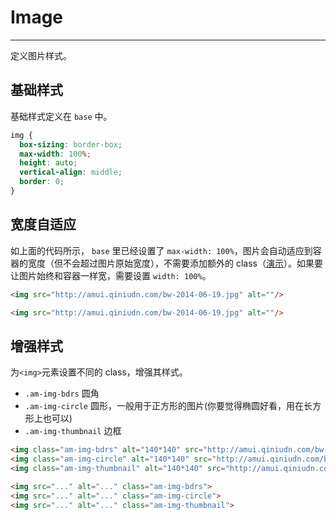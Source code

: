 # Image
---

定义图片样式。

## 基础样式

基础样式定义在 `base` 中。

```css
img {
  box-sizing: border-box;
  max-width: 100%;
  height: auto;
  vertical-align: middle;
  border: 0;
}
```

## 宽度自适应

如上面的代码所示， `base` 里已经设置了 `max-width: 100%`，图片会自动适应到容器的宽度（但不会超过图片原始宽度），不需要添加额外的 class（[演示](http://jsbin.com/ciduf/1)）。如果要让图片始终和容器一样宽，需要设置 `width: 100%`。

`````html
<img src="http://amui.qiniudn.com/bw-2014-06-19.jpg" alt=""/>
`````
```html
<img src="http://amui.qiniudn.com/bw-2014-06-19.jpg" alt=""/>
```

## 增强样式

为`<img>`元素设置不同的 class，增强其样式。

- `.am-img-bdrs`     圆角
- `.am-img-circle`      圆形，一般用于正方形的图片(你要觉得椭圆好看，用在长方形上也可以)
- `.am-img-thumbnail`   边框

`````html
<img class="am-img-bdrs" alt="140*140" src="http://amui.qiniudn.com/bw-2014-06-19.jpg?imageView/1/w/1000/h/1000/q/80" width="140" height="140" />
<img class="am-img-circle" alt="140*140" src="http://amui.qiniudn.com/bw-2014-06-19.jpg?imageView/1/w/1000/h/1000/q/80"  width="140" height="140" />
<img class="am-img-thumbnail" alt="140*140" src="http://amui.qiniudn.com/bw-2014-06-19.jpg?imageView/1/w/1000/h/1000/q/80" width="140" height="140" />
`````

```html
<img src="..." alt="..." class="am-img-bdrs">
<img src="..." alt="..." class="am-img-circle">
<img src="..." alt="..." class="am-img-thumbnail">
```

<!--
## 响应式图片

通过添加 `.am-img-responsive` class 让图片按比例缩放。
    
`````html
<img class="am-img-responsive" alt="Responsive image" src="http://www.bing.com/az/hprichbg/rb/AdelaideFrog_EN-US12171255358_1366x768.jpg" />
`````

```html
<img src="..." class="am-img-responsive" alt="Responsive image">
```-->
